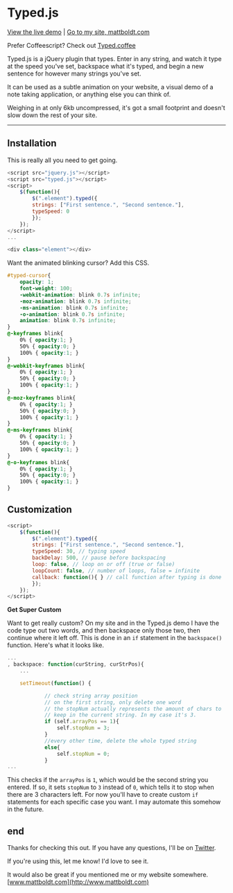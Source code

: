 Typed.js
========

[View the live demo](http://www.mattboldt.com/demos/typed-js/) | [Go to my site, mattboldt.com](http://www.mattboldt.com)

Prefer Coffeescript? Check out [Typed.coffee](https://github.com/mattboldt/typed.coffee)

Typed.js is a jQuery plugin that types. Enter in any string, and watch it type at the speed you've set, backspace what it's typed, and begin a new sentence for however many strings you've set.

It can be used as a subtle animation on your website, a visual demo of a note taking application, or anything else you can think of.

Weighing in at only 6kb uncompressed, it's got a small footprint and doesn't slow down the rest of your site.

---

Installation
------------
This is really all you need to get going.

~~~ javascript
<script src="jquery.js"></script>
<script src="typed.js"></script>
<script>
  	$(function(){
      	$(".element").typed({
		strings: ["First sentence.", "Second sentence."],
		typeSpeed: 0
      	});
  	});
</script>
...

<div class="element"></div>
~~~

Want the animated blinking cursor? Add this CSS.

~~~ scss
#typed-cursor{
	opacity: 1;
	font-weight: 100;
	-webkit-animation: blink 0.7s infinite;
	-moz-animation: blink 0.7s infinite;
	-ms-animation: blink 0.7s infinite;
	-o-animation: blink 0.7s infinite;
	animation: blink 0.7s infinite;
}
@-keyframes blink{
	0% { opacity:1; }
	50% { opacity:0; }
	100% { opacity:1; }
}
@-webkit-keyframes blink{
	0% { opacity:1; }
	50% { opacity:0; }
	100% { opacity:1; }
}
@-moz-keyframes blink{
	0% { opacity:1; }
	50% { opacity:0; }
	100% { opacity:1; }
}
@-ms-keyframes blink{
	0% { opacity:1; }
	50% { opacity:0; }
	100% { opacity:1; }
}
@-o-keyframes blink{
	0% { opacity:1; }
	50% { opacity:0; }
	100% { opacity:1; }
}
~~~

Customization
----

~~~ javascript
<script>
	$(function(){
      	$(".element").typed({
		strings: ["First sentence.", "Second sentence."],
		typeSpeed: 30, // typing speed
		backDelay: 500, // pause before backspacing
		loop: false, // loop on or off (true or false)
		loopCount: false, // number of loops, false = infinite
		callback: function(){ } // call function after typing is done
      	});
 	});
</script>
~~~


**Get Super Custom**

Want to get really custom? On my site and in the Typed.js demo I have the code type out two words, and then backspace only those two, then continue where it left off. This is done in an `if` statement in the `backspace()` function. Here's what it looks like.

~~~ javascript
...
, backspace: function(curString, curStrPos){
	...

	setTimeout(function() {

			// check string array position
			// on the first string, only delete one word
			// the stopNum actually represents the amount of chars to
			// keep in the current string. In my case it's 3.
			if (self.arrayPos == 1){
				self.stopNum = 3;
			}
			//every other time, delete the whole typed string
			else{
				self.stopNum = 0;
			}
...
~~~

This checks if the `arrayPos` is `1`, which would be the second string you entered. If so, it sets `stopNum` to `3` instead of `0`, which tells it to stop when there are 3 characters left. For now you'll have to create custom `if` statements for each specific case you want. I may automate this somehow in the future.

end
---

Thanks for checking this out. If you have any questions, I'll be on [Twitter](http://www.twitter.com/atmattb).

If you're using this, let me know! I'd love to see it.

It would also be great if you mentioned me or my website somewhere. [www.mattboldt.com](http://www.mattboldt.com)


